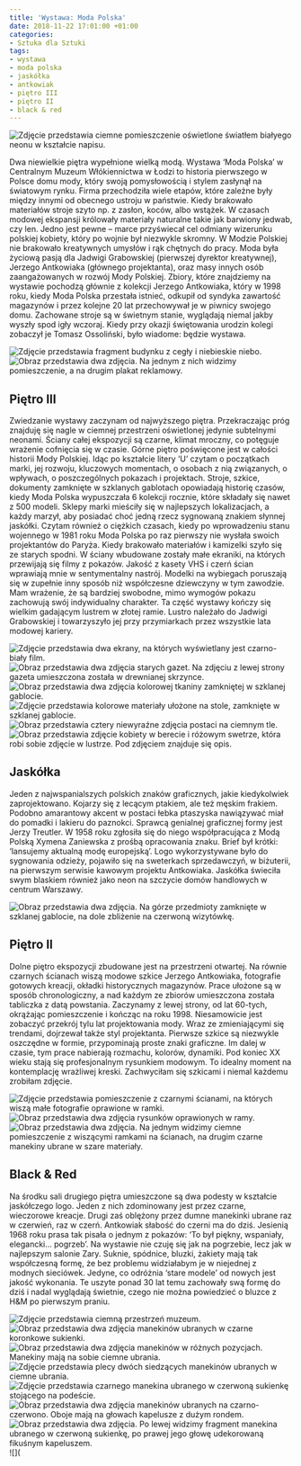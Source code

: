 ```yaml
---
title: 'Wystawa: Moda Polska'
date: 2018-11-22 17:01:00 +01:00
categories:
- Sztuka dla Sztuki
tags:
- wystawa
- moda polska
- jaskółka
- antkowiak
- piętro III
- piętro II
- black & red
---
```


![Zdjęcie przedstawia ciemne pomieszczenie oświetlone światłem białyego neonu w kształcie napisu.](https://assets2.ello.co/uploads/asset/attachment/8528320/ello-optimized-7b8afcba.jpg)

Dwa niewielkie piętra wypełnione wielką modą. Wystawa ‘Moda Polska’ w Centralnym Muzeum Włókiennictwa w Łodzi to historia pierwszego w Polsce domu mody, który swoją pomysłowością i stylem zasłynął na światowym rynku. Firma przechodziła wiele etapów, które zależne były między innymi od obecnego ustroju w państwie. Kiedy brakowało materiałów stroje szyto np. z zasłon, koców, albo wstążek. W czasach modowej ekspansji królowały materiały naturalne takie jak barwiony jedwab, czy len. Jedno jest pewne – marce przyświecał cel odmiany wizerunku polskiej kobiety, który po wojnie był niezwykle skromny. W Modzie Polskiej nie brakowało kreatywnych umysłów i rąk chętnych do pracy. Moda była życiową pasją dla Jadwigi Grabowskiej (pierwszej dyrektor kreatywnej), Jerzego Antkowiaka (głównego projektanta), oraz masy innych osób zaangażowanych w rozwój Mody Polskiej. 
Zbiory, które znajdziemy na wystawie pochodzą głównie z kolekcji Jerzego Antkowiaka, który w 1998 roku, kiedy Moda Polska przestała istnieć, odkupił od syndyka zawartość magazynów i przez kolejne 20 lat przechowywał je w piwnicy swojego domu. Zachowane stroje są w świetnym stanie, wyglądają niemal jakby wyszły spod igły wczoraj. Kiedy przy okazji świętowania urodzin kolegi zobaczył je Tomasz Ossoliński, było wiadome: będzie wystawa.

![Zdjęcie przedstawia fragment budynku z cegły i niebieskie niebo.](https://assets1.ello.co/uploads/asset/attachment/8528283/ello-optimized-df5910e2.jpg)
![Obraz przedstawia dwa zdjęcia. Na jednym z nich widzimy pomieszczenie, a na drugim plakat reklamowy.](https://assets0.ello.co/uploads/asset/attachment/8528286/ello-optimized-c56c6f6e.jpg)

## Piętro III

Zwiedzanie wystawy zaczynam od najwyższego piętra. Przekraczając próg znajduję się nagle w ciemnej przestrzeni oświetlonej jedynie subtelnymi neonami. Ściany całej ekspozycji są czarne, klimat mroczny, co potęguje wrażenie cofnięcia się w czasie. Górne piętro poświęcone jest w całości historii Mody Polskiej. Idąc po kształcie litery ‘U’ czytam o początkach marki, jej rozwoju, kluczowych momentach, o osobach z nią związanych, o wpływach, o poszczególnych pokazach i projektach. Stroje, szkice, dokumenty zamknięte w szklanych gablotach opowiadają historię czasów, kiedy Moda Polska wypuszczała 6 kolekcji rocznie, które składały się nawet z 500 modeli. Sklepy marki mieściły się w najlepszych lokalizacjach, a każdy marzył, aby posiadać choć jedną rzecz sygnowaną znakiem słynnej jaskółki. Czytam również o ciężkich czasach, kiedy po wprowadzeniu stanu wojennego w 1981 roku Moda Polska po raz pierwszy nie wysłała swoich projektantów do Paryża. Kiedy brakowało materiałów i kamizelki szyło się ze starych spodni. W ściany wbudowane zostały małe ekraniki, na których przewijają się filmy z pokazów. Jakość z kasety VHS i czerń ścian wprawiają mnie w sentymentalny nastrój. Modelki na wybiegach poruszają się w zupełnie inny sposób niż współczesne dziewczyny w tym zawodzie. Mam wrażenie, że są bardziej swobodne, mimo wymogów pokazu zachowują swój indywidualny charakter. Ta część wystawy kończy się wielkim gadającym lustrem w złotej ramie. Lustro należało do Jadwigi Grabowskiej i towarzyszyło jej przy przymiarkach przez wszystkie lata modowej kariery.

![Zdjęcie przedstawia dwa ekrany, na których wyświetlany jest czarno-biały film.](https://assets0.ello.co/uploads/asset/attachment/8528277/ello-optimized-97ae1185.jpg)
![Obraz przedstawia dwa zdjęcia starych gazet. Na zdjęciu z lewej strony gazeta umieszczona została w drewnianej skrzynce.](https://assets2.ello.co/uploads/asset/attachment/8528299/ello-optimized-0ab762d0.jpg)
![Obraz przedstawia dwa zdjęcia kolorowej tkaniny zamkniętej w szklanej gablocie.](https://assets2.ello.co/uploads/asset/attachment/8528300/ello-optimized-71ffa991.jpg)
![Zdjęcie przedstawia kolorowe materiały ułożone na stole, zamknięte w szklanej gablocie.](https://assets2.ello.co/uploads/asset/attachment/8528309/ello-optimized-0016706c.jpg)
![Obraz przedstawia cztery niewyraźne zdjęcia postaci na ciemnym tle.](https://assets0.ello.co/uploads/asset/attachment/8528408/ello-optimized-2ae09cf4.jpg)
![Obraz przedstawia zdjęcie kobiety w berecie i różowym swetrze, która robi sobie zdjęcie w lustrze. Pod zdjęciem znajduje się opis.](https://assets0.ello.co/uploads/asset/attachment/8528312/ello-optimized-e033ea13.jpg)

## Jaskółka

Jeden z najwspanialszych polskich znaków graficznych, jakie kiedykolwiek zaprojektowano. Kojarzy się z lecącym ptakiem, ale też męskim frakiem. Podobno amarantowy akcent w postaci łebka ptaszyska nawiązywać miał do pomadki i lakieru do paznokci. Sprawcą genialnej graficznej formy jest Jerzy Treutler. W 1958 roku zgłosiła się do niego współpracująca z Modą Polską Xymena Zaniewska z prośbą opracowania znaku. Brief był krótki: ‘lansujemy aktualną modę europejską’. Logo wykorzystywane było do sygnowania odzieży, pojawiło się na sweterkach sprzedawczyń, w biżuterii, na pierwszym serwisie kawowym projektu Antkowiaka. Jaskółka świeciła swym blaskiem również jako neon na szczycie domów handlowych w centrum Warszawy. 

![Obraz przedstawia dwa zdjęcia. Na górze przedmioty zamknięte w szklanej gablocie, na dole zbliżenie na czerwoną wizytówkę.](https://assets1.ello.co/uploads/asset/attachment/8528307/ello-optimized-578de915.jpg)

## Piętro II

Dolne piętro ekspozycji zbudowane jest na przestrzeni otwartej. Na równie czarnych ścianach wiszą modowe szkice Jerzego Antkowiaka, fotografie gotowych kreacji, okładki historycznych magazynów. Prace ułożone są w sposób chronologiczny, a nad każdym ze zbiorów umieszczona została tabliczka z datą powstania. Zaczynamy z lewej strony, od lat 60-tych, okrążając pomieszczenie i kończąc na roku 1998. Niesamowicie jest zobaczyć przekrój tylu lat projektowania mody. Wraz ze zmieniającymi się trendami, dojrzewał także styl projektanta. Pierwsze szkice są niezwykle oszczędne w formie, przypominają proste znaki graficzne. Im dalej w czasie, tym prace nabierają rozmachu, kolorów, dynamiki. Pod koniec XX wieku stają się profesjonalnym rysunkiem modowym. To idealny moment na kontemplację wrażliwej kreski. Zachwyciłam się szkicami i niemal każdemu zrobiłam zdjęcie. 

![Zdjęcie przedstawia pomieszczenie z czarnymi ścianami, na których wiszą małe fotografie oprawione w ramki.](https://assets0.ello.co/uploads/asset/attachment/8528376/ello-optimized-7c32946b.jpg)
![Obraz przedstawia dwa zdjęcia rysunków oprawionych w ramy.](https://assets1.ello.co/uploads/asset/attachment/8528485/ello-optimized-6ffbd8b3.jpg)
![Obraz przedstawia dwa zdjęcia. Na jednym widzimy ciemne pomieszczenie z wiszącymi ramkami na ścianach, na drugim czarne manekiny ubrane w szare materiały.](https://assets0.ello.co/uploads/asset/attachment/8528394/ello-optimized-3019a2a3.jpg)

## Black & Red

Na środku sali drugiego piętra umieszczone są dwa podesty w kształcie jaskółczego logo. Jeden z nich zdominowany jest przez czarne, wieczorowe kreacje. Drugi zaś oblężony przez dumne manekinki ubrane raz w czerwień, raz w czerń. Antkowiak słabość do czerni ma do dziś. Jesienią 1968 roku prasa tak pisała o jednym z pokazów: ‘To był piękny, wspaniały, elegancki… pogrzeb’. Na wystawie nie czuję się jak na pogrzebie, lecz jak w najlepszym salonie Zary. Suknie, spódnice, bluzki, żakiety mają tak współczesną formę, że bez problemu widziałabym je w niejednej z modnych sieciówek. Jedyne, co odróżnia ‘stare modele’ od nowych jest jakość wykonania. Te uszyte ponad 30 lat temu zachowały swą formę do dziś i nadal wyglądają świetnie, czego nie można powiedzieć o bluzce z H&M po pierwszym praniu. 

![Zdjęcie przedstawia ciemną przestrzeń muzeum.](https://assets1.ello.co/uploads/asset/attachment/8528443/ello-optimized-58a6434e.jpg)
![Obraz przedstawia dwa zdjęcia manekinów ubranych w czarne koronkowe sukienki.](https://assets2.ello.co/uploads/asset/attachment/8528445/ello-optimized-d630b292.jpg)
![Obraz przedstawia dwa zdjęcia manekinów w różnych pozycjach. Manekiny mają na sobie ciemne ubrania.](https://assets0.ello.co/uploads/asset/attachment/8528448/ello-optimized-2799bc63.jpg)
![Zdjęcie przedstawia plecy dwóch siedzących manekinów ubranych w ciemne ubrania.](https://assets0.ello.co/uploads/asset/attachment/8528459/ello-optimized-2ba26ce4.jpg)
![Zdjęcie przedstawia czarnego manekina ubranego w czerwoną sukienkę stojącego na podeście.](https://assets0.ello.co/uploads/asset/attachment/8528469/ello-optimized-b26db85d.jpg)
![Obraz przedstawia dwa zdjęcia manekinów ubranych na czarno-czerwono. Oboje mają na głowach kapelusze z dużym rondem.](https://assets2.ello.co/uploads/asset/attachment/8528442/ello-optimized-9cea696c.jpg)
![Obraz przedstawia dwa zdjęcia. Po lewej widzimy fragment manekina ubranego w czerwoną sukienkę, po prawej jego głowę udekorowaną fikuśnym kapeluszem.](https://assets1.ello.co/uploads/asset/attachment/8528455/ello-optimized-6d5cc426.jpg)
![](